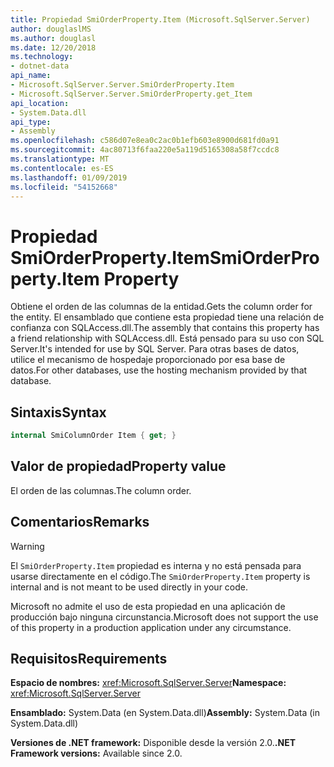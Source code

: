 ```yaml
---
title: Propiedad SmiOrderProperty.Item (Microsoft.SqlServer.Server)
author: douglaslMS
ms.author: douglasl
ms.date: 12/20/2018
ms.technology:
- dotnet-data
api_name:
- Microsoft.SqlServer.Server.SmiOrderProperty.Item
- Microsoft.SqlServer.Server.SmiOrderProperty.get_Item
api_location:
- System.Data.dll
api_type:
- Assembly
ms.openlocfilehash: c586d07e8ea0c2ac0b1efb603e8900d681fd0a91
ms.sourcegitcommit: 4ac80713f6faa220e5a119d5165308a58f7ccdc8
ms.translationtype: MT
ms.contentlocale: es-ES
ms.lasthandoff: 01/09/2019
ms.locfileid: "54152668"
---
```

# <a name="smiorderpropertyitem-property"></a><span data-ttu-id="7a6d9-102">Propiedad SmiOrderProperty.Item</span><span class="sxs-lookup"><span data-stu-id="7a6d9-102">SmiOrderProperty.Item Property</span></span>

<span data-ttu-id="7a6d9-103">Obtiene el orden de las columnas de la entidad.</span><span class="sxs-lookup"><span data-stu-id="7a6d9-103">Gets the column order for the entity.</span></span> <span data-ttu-id="7a6d9-104">El ensamblado que contiene esta propiedad tiene una relación de confianza con SQLAccess.dll.</span><span class="sxs-lookup"><span data-stu-id="7a6d9-104">The assembly that contains this property has a friend relationship with SQLAccess.dll.</span></span> <span data-ttu-id="7a6d9-105">Está pensado para su uso con SQL Server.</span><span class="sxs-lookup"><span data-stu-id="7a6d9-105">It's intended for use by SQL Server.</span></span> <span data-ttu-id="7a6d9-106">Para otras bases de datos, utilice el mecanismo de hospedaje proporcionado por esa base de datos.</span><span class="sxs-lookup"><span data-stu-id="7a6d9-106">For other databases, use the hosting mechanism provided by that database.</span></span>

## <a name="syntax"></a><span data-ttu-id="7a6d9-107">Sintaxis</span><span class="sxs-lookup"><span data-stu-id="7a6d9-107">Syntax</span></span>

```csharp
internal SmiColumnOrder Item { get; }
```

## <a name="property-value"></a><span data-ttu-id="7a6d9-108">Valor de propiedad</span><span class="sxs-lookup"><span data-stu-id="7a6d9-108">Property value</span></span>

<span data-ttu-id="7a6d9-109">El orden de las columnas.</span><span class="sxs-lookup"><span data-stu-id="7a6d9-109">The column order.</span></span>

## <a name="remarks"></a><span data-ttu-id="7a6d9-110">Comentarios</span><span class="sxs-lookup"><span data-stu-id="7a6d9-110">Remarks</span></span>

> [!WARNING]
> <span data-ttu-id="7a6d9-111">El `SmiOrderProperty.Item` propiedad es interna y no está pensada para usarse directamente en el código.</span><span class="sxs-lookup"><span data-stu-id="7a6d9-111">The `SmiOrderProperty.Item` property is internal and is not meant to be used directly in your code.</span></span>
>
> <span data-ttu-id="7a6d9-112">Microsoft no admite el uso de esta propiedad en una aplicación de producción bajo ninguna circunstancia.</span><span class="sxs-lookup"><span data-stu-id="7a6d9-112">Microsoft does not support the use of this property in a production application under any circumstance.</span></span>

## <a name="requirements"></a><span data-ttu-id="7a6d9-113">Requisitos</span><span class="sxs-lookup"><span data-stu-id="7a6d9-113">Requirements</span></span>

<span data-ttu-id="7a6d9-114">**Espacio de nombres:** <xref:Microsoft.SqlServer.Server></span><span class="sxs-lookup"><span data-stu-id="7a6d9-114">**Namespace:** <xref:Microsoft.SqlServer.Server></span></span>

<span data-ttu-id="7a6d9-115">**Ensamblado:** System.Data (en System.Data.dll)</span><span class="sxs-lookup"><span data-stu-id="7a6d9-115">**Assembly:** System.Data (in System.Data.dll)</span></span>

<span data-ttu-id="7a6d9-116">**Versiones de .NET framework:** Disponible desde la versión 2.0.</span><span class="sxs-lookup"><span data-stu-id="7a6d9-116">**.NET Framework versions:** Available since 2.0.</span></span>